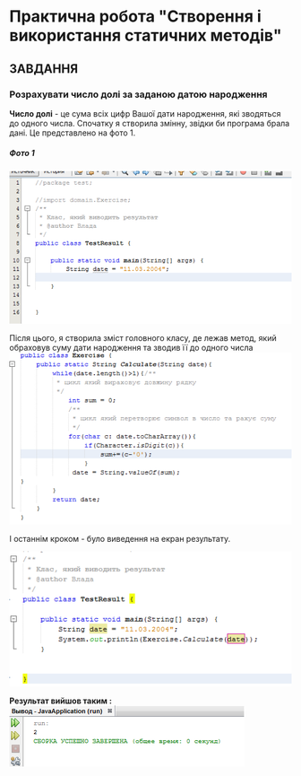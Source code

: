 # Практична робота "Створення і використання статичних методів"
## ЗАВДАННЯ 
### Розрахувати число долі за заданою датою народження
**Число долі** - це сума всіх цифр Вашої дати  народження, які зводяться до одного числа. 
Спочатку я створила змінну, звідки би програма брала дані. 
Це представлено на фото 1. 
##### Фото 1 
![](https://github.com/ppc-ntu-khpi/java-methods-vladavasileva/blob/master/%D0%A1%D0%BD%D0%B8%D0%BC%D0%BE%D0%BA1.PNG) 

Після цього, я створила зміст головного класу, де лежав метод, який обраховув суму дати народження та зводив її до одного числа 
![](https://github.com/ppc-ntu-khpi/java-methods-vladavasileva/blob/master/%D0%A1%D0%BD%D0%B8%D0%BC%D0%BE%D0%BA2.PNG)

І останнім кроком - було виведення на екран результату. 

![](https://github.com/ppc-ntu-khpi/java-methods-vladavasileva/blob/master/%D0%A1%D0%BD%D0%B8%D0%BC%D0%BE%D0%BA3.PNG) 

**Результат вийшов таким :**
![](https://github.com/ppc-ntu-khpi/java-methods-vladavasileva/blob/master/%D0%A1%D0%BD%D0%B8%D0%BC%D0%BE%D0%BA4.PNG)







